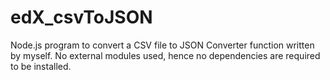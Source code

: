 # edX_csvToJSON
Node.js program to convert a CSV file to JSON
Converter function written by myself.
No external modules used, hence no dependencies are required to be installed. 

